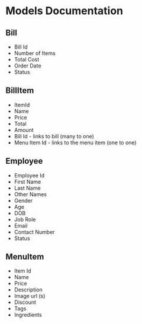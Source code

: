 # Models Documentation

## Bill

- Bill Id
- Number of Items
- Total Cost
- Order Date
- Status

## BillItem

- ItemId
- Name
- Price
- Total
- Amount
- Bill Id - links to bill (many to one)
- Menu Item Id - links to the menu item (one to one)


## Employee

- Employee Id
- First Name
- Last Name
- Other Names
- Gender
- Age
- DOB
- Job Role
- Email
- Contact Number
- Status

## MenuItem

- Item Id
- Name
- Price
- Description
- Image url (s)
- Discount
- Tags
- Ingredients

